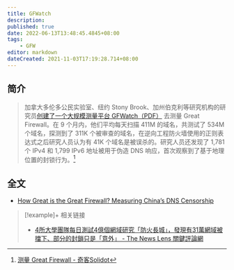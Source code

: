 ```yaml
---
title: GFWatch
description:
published: true
date: 2022-06-13T13:48:45.4845+08:00
tags:
    - GFW
editor: markdown
dateCreated: 2021-11-03T17:19:28.714+08:00
---
```


## 简介

> 加拿大多伦多公民实验室、纽约 Stony Brook、加州伯克利等研究机构的研究员[创建了一个大规模测量平台 GFWatch（PDF）](https://web.archive.org/web/20210927132854/https://www.usenix.org/system/files/sec21-hoang.pdf) 去测量 Great Firewall。在 9 个月内，他们平均每天扫描 411M 的域名，共测试了 534M 个域名，探测到了 311K 个被审查的域名，在逆向工程防火墙使用的正则表达式之后研究人员认为有 41K 个域名是被误杀的。研究人员还发现了 1,781 个 IPv4 和 1,799 IPv6 地址被用于伪造 DNS 响应，首次观察到了基于地理位置的封锁行为。[^GFWatch]

[^GFWatch]: [测量 Great Firewall - 奇客Solidot](https://web.archive.org/web/20210927132854/https://www.solidot.org/story?sid=69067)

## 全文

+ [How Great is the Great Firewall? Measuring China’s DNS Censorship](/src/anti-censorship/GFWatch/sec21-hoang.pdf)

> [!example]+ 相关链接
> + [4所大學團隊每日測試4億個網域研究「防火長城」，發現有31萬網域被擋下、部分的封鎖只是「意外」 - The News Lens 關鍵評論網](https://web.archive.org/web/20210713174731/https://www.thenewslens.com/article/153597)
